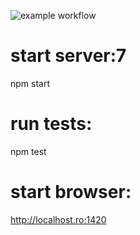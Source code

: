 ![example workflow](https://github.com/lmaran/docupedia/actions/workflows/build-for-production.yml/badge.svg)
# start server:7

npm start

# run tests:

npm test

# start browser:

http://localhost.ro:1420
